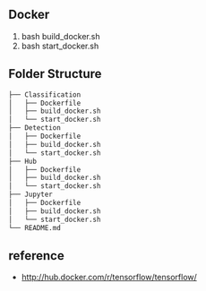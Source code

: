 ## Docker
1. bash build_docker.sh
2. bash start_docker.sh 

## Folder Structure
```bash
├── Classification
│   ├── Dockerfile
│   ├── build_docker.sh
│   └── start_docker.sh
├── Detection
│   ├── Dockerfile
│   ├── build_docker.sh
│   └── start_docker.sh
├── Hub
│   ├── Dockerfile
│   ├── build_docker.sh
│   └── start_docker.sh
├── Jupyter
│   ├── Dockerfile
│   ├── build_docker.sh
│   └── start_docker.sh
└── README.md
```


## reference
  - http://hub.docker.com/r/tensorflow/tensorflow/

